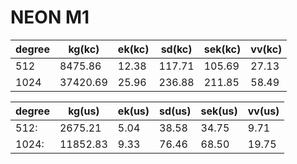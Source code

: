 # NEON M1

|degree|  kg(kc)|   ek(kc)|  sd(kc)| sek(kc)|  vv(kc)|
| ---- | ------ |  ------ | ------ | ------ | ------ |
|  512 |  8475.86 |     12.38 |    117.71 |    105.69 |     27.13 | 
| 1024 | 37420.69 |     25.96 |    236.88 |    211.85 |     58.49 | 


|degree|  kg(us)|   ek(us)|  sd(us)| sek(us)|  vv(us)|
| ---- | ------ |  ------ | ------ | ------ | ------ |
| 512: |  2675.21 |     5.04 |    38.58 |    34.75 |     9.71 |
|1024: | 11852.83 |     9.33 |    76.46 |    68.50 |    19.75 |


